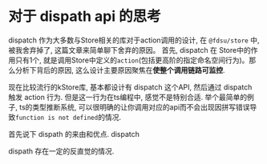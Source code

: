 # 对于 dispath api 的思考

dispatch 作为大多数与Store相关的库对于action调用的设计, 在 `@fdsu/store` 中, 被我舍弃掉了, 这篇文章来简单聊下舍弃的原因。
首先, dispatch 在 Store中的作用只有1个, 就是调用Store中定义的`action`(包括更高阶的指定命名空间行为)。那么分析下背后的原因, 这么设计主要原因聚焦在**使整个调用链路可监控**. 




现在比较流行的kStore库, 基本都设计有 dispatch 这个API, 然后通过 dispatch 触发 action 行为. 但是这一行为在ts编程中, 感觉不是特别合适. 
举个最简单的例子, ts的类型推断系统, 可以很明确的让你调用对应的api而不会出现因拼写错误导致`function is not defined`的情况. 


首先说下 dispath 的来由和优点. dispatch 


dispath 存在一定的反直觉的情况.
